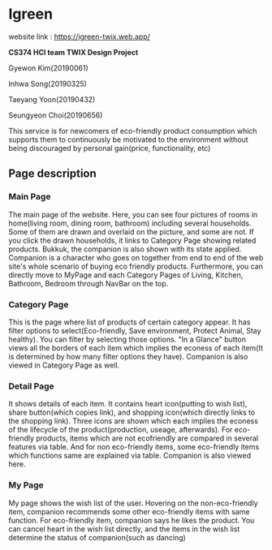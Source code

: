 # Igreen
website link : https://igreen-twix.web.app/

**CS374 HCI team TWIX Design Project**

Gyewon Kim(20190061)

Inhwa Song(20190325)

Taeyang Yoon(20190432)

Seungyeon Choi(20190656)



This service is for newcomers of eco-friendly product consumption which supports them to continuously be motivated to the environment without being discouraged by personal gain(price, functionality, etc)



## Page description



### Main Page

The main page of the website. Here, you can see four pictures of rooms in home(living room, dining room, bathroom) including several households. Some of them are drawn and overlaid on the picture, and some are not. If you click the drawn households, it links to Category Page showing related products. Bukkuk, the companion is also shown with its state applied. Companion is a character who goes on together from end to end of the web site's whole scenario of buying eco friendly products. Furthermore, you can directly move to MyPage and each Category Pages of Living, Kitchen, Bathroom, Bedroom through NavBar on the top. 

### Category Page

This is the page where list of products of certain category appear. It has filter options to select(Eco-friendly, Save environment, Protect Animal, Stay healthy). You can filter by selecting those options. "In a Glance" button views all the borders of each item which implies the econess of each item(It is determined by how many filter options they have). Companion is also viewed in Category Page as well. 

### Detail Page

It shows details of each item. It contains heart icon(putting to wish list), share button(which copies link), and shopping icon(which directly links to the shopping link). Three icons are shown which each implies the econess of the lifecycle of the product(production, useage, afterwards). For eco-friendly products, items which are not ecofriendly are compared in several features via table. And for non eco-friendly items, some eco-friendly items which functions same are explained via table. Companion is also viewed here. 

<h3>My Page</h3>

My page shows the wish list of the user. Hovering on the non-eco-friendly item, companion recommends some other eco-friendly items with same function. For eco-friendly item, companion says he likes the product. You can cancel heart in the wish list directly, and the items in the wish list determine the status of companion(such as dancing)
